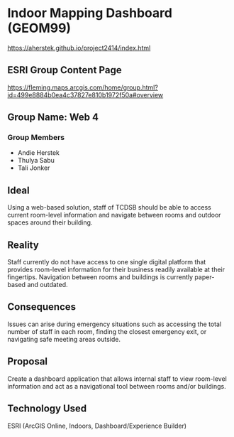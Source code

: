 # Indoor Mapping Dashboard (GEOM99)
https://aherstek.github.io/project2414/index.html 

## ESRI Group Content Page
https://fleming.maps.arcgis.com/home/group.html?id=499e8884b0ea4c37827e810b1972f50a#overview


## Group Name: Web 4
### Group Members
  - Andie Herstek
  - Thulya Sabu
  - Tali Jonker

## Ideal 
Using a web-based solution, staff of TCDSB should be able to access current room-level information and navigate between rooms and outdoor spaces around their building.

## Reality
Staff currently do not have access to one single digital platform that provides room-level information for their business readily available at their fingertips. Navigation between rooms and buildings is currently paper-based and outdated. 

## Consequences
Issues can arise during emergency situations such as accessing the total number of staff in each room, finding the closest emergency exit, or navigating safe meeting areas outside.

## Proposal
Create a dashboard application that allows internal staff to view room-level information and act as a navigational tool between rooms and/or buildings.

## Technology Used
ESRI (ArcGIS Online, Indoors, Dashboard/Experience Builder)

